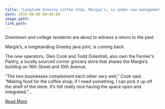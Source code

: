 ```yaml
---
title: "Longtime Greeley coffee shop, Margie's, is under new management"
date: 2016-08-09 00:00:00
image_path:
link_path:
---
```



Downtown and college residents are about to witness a return to the past.

Margie’s, a longstanding Greeley java joint, is coming back.

The new operators, Glen Cook and Todd Doleshall, also own the Farmer’s Pantry, a locally sourced corner grocery store that shares the Margie’s building on 16th Street and 10th Avenue.

“The two businesses complement each other very well,” Cook said. “Making food for the coffee shop, if I need something, I can pick it up off the shelf of the store. It’s felt really nice having the space open and integrated.”...

[Read More](http://www.greeleytribune.com/news/business/longtime-greeley-coffee-shop-margies-is-under-new-management/)